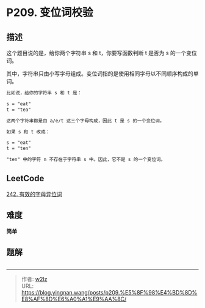 # P209. 变位词校验


<!--more-->

## 描述

这个题目说的是，给你两个字符串 s 和 t，你要写函数判断 t 是否为 s 的一个变位词。

其中，字符串只由小写字母组成。变位词指的是使用相同字母以不同顺序构成的单词。

```markdown
比如说，给你的字符串 s 和 t 是：

s = "eat"
t = "tea"

这两个字符串都是由 a/e/t 这三个字母构成，因此 t 是 s 的一个变位词。

如果 s 和 t 改成：

s = "eat"
t = "ten"

"ten" 中的字符 n 不存在于字符串 s 中。因此，它不是 s 的一个变位词。
```

## LeetCode

[242. 有效的字母异位词](https://leetcode.cn/problems/valid-anagram/description/)

## 难度

**简单**

## 题解

```java

```


---

> 作者: [w2lz](https://github.com/w2lz)  
> URL: https://blog.yingnan.wang/posts/p209.%E5%8F%98%E4%BD%8D%E8%AF%8D%E6%A0%A1%E9%AA%8C/  

